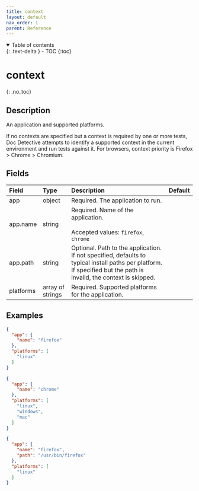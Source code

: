 ```yaml
---
title: context
layout: default
nav_order: 1
parent: Reference
---
```


<details open markdown="block">
<summary>
Table of contents
</summary>
{: .text-delta }
- TOC
{:toc}
</details>

# context
{: .no_toc}

## Description

An application and supported platforms.

If no contexts are specified but a context is required by one or more tests, Doc Detective attempts to identify a supported context in the current environment and run tests against it. For browsers, context priority is Firefox > Chrome > Chromium.

## Fields

Field | Type | Description | Default
:-- | :-- | :-- | :--
app | object |  Required. The application to run. | 
app.name | string |  Required. Name of the application.<br><br>Accepted values: `firefox`, `chrome` | 
app.path | string |  Optional. Path to the application. If not specified, defaults to typical install paths per platform. If specified but the path is invalid, the context is skipped. | 
platforms | array of strings |  Required. Supported platforms for the application. | 

## Examples

```json
{
  "app": {
    "name": "firefox"
  },
  "platforms": [
    "linux"
  ]
}
```

```json
{
  "app": {
    "name": "chrome"
  },
  "platforms": [
    "linux",
    "windows",
    "mac"
  ]
}
```

```json
{
  "app": {
    "name": "firefox",
    "path": "/usr/bin/firefox"
  },
  "platforms": [
    "linux"
  ]
}
```
